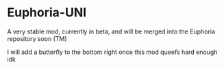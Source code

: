 # Euphoria-UNI
A very stable mod, currently in beta, and will be merged into the Euphoria repository soon (TM)

I will add a butterfly to the bottom right once this mod queefs hard enough idk
